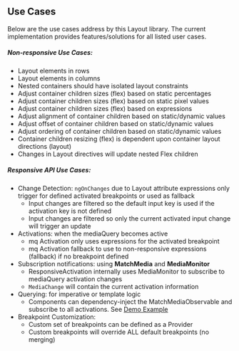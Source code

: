 ## Use Cases

Below are the use cases address by this Layout library. The current implementation provides features/solutions for all 
listed user cases. 

##### Non-responsive Use Cases:

*  Layout elements in rows
*  Layout elements in columns
*  Nested containers should have isolated layout constraints
*  Adjust container children sizes (flex) based on static percentages
*  Adjust container children sizes (flex) based on static pixel values
*  Adjust container children sizes (flex) based on expressions
*  Adjust alignment of container children based on static/dynamic values
*  Adjust offset of container children based on static/dynamic values
*  Adjust ordering of container children based on static/dynamic values
*  Container children resizing (flex) is dependent upon container layout directions (layout)
*  Changes in Layout directives will update nested Flex children 

##### Responsive API Use Cases:

* Change Detection: `ngOnChanges` due to Layout attribute expressions only trigger for defined activated breakpoints 
or used as fallback
  *  Input changes are filtered so the default input key is used if the activation key is not defined
  *  Input changes are filtered so only the current activated input change will trigger an update
* Activations: when the mediaQuery becomes active
  *  mq Activation only uses expressions for the activated breakpoint 
  *  mq Activation fallback to use to non-responsive expressions (fallback) if no breakpoint defined
* Subscription notifications: using **MatchMedia** and **MediaMonitor**
  *   ResponsiveActivation internally uses MediaMonitor to subscribe to mediaQuery activation changes
  *  `MediaChange` will contain the current activation information
* Querying: for imperative or template logic 
  *  Components can dependency-inject the MatchMediaObservable and subscribe to all activations. See [Demo Example][Demo]
* Breakpoint Customization:
  * Custom set of breakpoints can be defined as a Provider
  * Custom breakpoints will override ALL default breakpoints (no merging)
 
[Demo]:(https://github.com/angular/flex-layout/blob/master/src/demo-app/app/docs-layout-responsive/responsiveFlexOrder.demo.ts#L59)